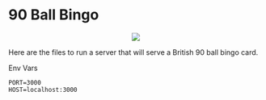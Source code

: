 # 90 Ball Bingo

<p align="center"><img src="https://sdk.bitmoji.com/render/panel/eb9535a9-1212-4f21-b1f3-767cadb9e66f-16bfa5f4-9041-444b-9dc4-ab67e55887df-v1.png?transparent=1&palette=1" /></p>

Here are the files to run a server that will serve a British 90 ball bingo card.

Env Vars
```
PORT=3000
HOST=localhost:3000
```